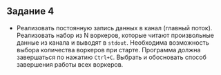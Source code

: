 ##  Задание 4

- Реализовать постоянную запись данных в канал (главный поток). Реализовать
  набор из N воркеров, которые читают произвольные данные из канала и
  выводят в `stdout`. Необходима возможность выбора количества воркеров при
  старте.
  Программа должна завершаться по нажатию `Ctrl+C`. Выбрать и обосновать
  способ завершения работы всех воркеров.